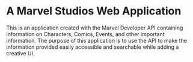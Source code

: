 # A Marvel Studios Web Application
This is an application created with the Marvel Developer API containing information on Characters, Comics, Events, and other important information.
The purpose of this application is to use the API to make the information provided easily accessible and searchable while adding a creative UI. 
